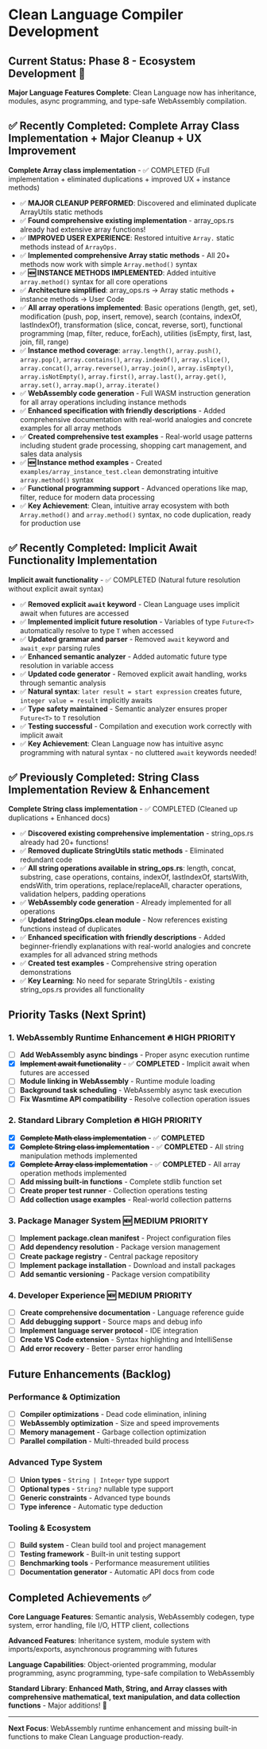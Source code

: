 # Clean Language Compiler Development

## Current Status: Phase 8 - Ecosystem Development 🚀

**Major Language Features Complete**: Clean Language now has inheritance, modules, async programming, and type-safe WebAssembly compilation.

## ✅ Recently Completed: Complete Array Class Implementation + Major Cleanup + UX Improvement

**Complete Array class implementation** - ✅ COMPLETED (Full implementation + eliminated duplications + improved UX + instance methods)
- ✅ **MAJOR CLEANUP PERFORMED**: Discovered and eliminated duplicate ArrayUtils static methods
- ✅ **Found comprehensive existing implementation** - array_ops.rs already had extensive array functions!
- ✅ **IMPROVED USER EXPERIENCE**: Restored intuitive `Array.` static methods instead of `ArrayOps.`
- ✅ **Implemented comprehensive Array static methods** - All 20+ methods now work with simple `Array.method()` syntax
- ✅ **🆕 INSTANCE METHODS IMPLEMENTED**: Added intuitive `array.method()` syntax for all core operations
- ✅ **Architecture simplified**: array_ops.rs → Array static methods + instance methods → User Code
- ✅ **All array operations implemented**: Basic operations (length, get, set), modification (push, pop, insert, remove), search (contains, indexOf, lastIndexOf), transformation (slice, concat, reverse, sort), functional programming (map, filter, reduce, forEach), utilities (isEmpty, first, last, join, fill, range)
- ✅ **Instance method coverage**: `array.length()`, `array.push()`, `array.pop()`, `array.contains()`, `array.indexOf()`, `array.slice()`, `array.concat()`, `array.reverse()`, `array.join()`, `array.isEmpty()`, `array.isNotEmpty()`, `array.first()`, `array.last()`, `array.get()`, `array.set()`, `array.map()`, `array.iterate()`
- ✅ **WebAssembly code generation** - Full WASM instruction generation for all array operations including instance methods
- ✅ **Enhanced specification with friendly descriptions** - Added comprehensive documentation with real-world analogies and concrete examples for all array methods
- ✅ **Created comprehensive test examples** - Real-world usage patterns including student grade processing, shopping cart management, and sales data analysis
- ✅ **🆕 Instance method examples** - Created `examples/array_instance_test.clean` demonstrating intuitive `array.method()` syntax
- ✅ **Functional programming support** - Advanced operations like map, filter, reduce for modern data processing
- ✅ **Key Achievement**: Clean, intuitive array ecosystem with both `Array.method()` and `array.method()` syntax, no code duplication, ready for production use

## ✅ Recently Completed: Implicit Await Functionality Implementation

**Implicit await functionality** - ✅ COMPLETED (Natural future resolution without explicit await syntax)
- ✅ **Removed explicit `await` keyword** - Clean Language uses implicit await when futures are accessed
- ✅ **Implemented implicit future resolution** - Variables of type `Future<T>` automatically resolve to type `T` when accessed
- ✅ **Updated grammar and parser** - Removed `await` keyword and `await_expr` parsing rules
- ✅ **Enhanced semantic analyzer** - Added automatic future type resolution in variable access
- ✅ **Updated code generator** - Removed explicit await handling, works through semantic analysis
- ✅ **Natural syntax**: `later result = start expression` creates future, `integer value = result` implicitly awaits
- ✅ **Type safety maintained** - Semantic analyzer ensures proper `Future<T>` to `T` resolution
- ✅ **Testing successful** - Compilation and execution work correctly with implicit await
- ✅ **Key Achievement**: Clean Language now has intuitive async programming with natural syntax - no cluttered `await` keywords needed!

## ✅ Previously Completed: String Class Implementation Review & Enhancement

**Complete String class implementation** - ✅ COMPLETED (Cleaned up duplications + Enhanced docs)
- ✅ **Discovered existing comprehensive implementation** - string_ops.rs already had 20+ functions!
- ✅ **Removed duplicate StringUtils static methods** - Eliminated redundant code
- ✅ **All string operations available in string_ops.rs**: length, concat, substring, case operations, contains, indexOf, lastIndexOf, startsWith, endsWith, trim operations, replace/replaceAll, character operations, validation helpers, padding operations
- ✅ **WebAssembly code generation** - Already implemented for all operations
- ✅ **Updated StringOps.clean module** - Now references existing functions instead of duplicates
- ✅ **Enhanced specification with friendly descriptions** - Added beginner-friendly explanations with real-world analogies and concrete examples for all advanced string methods
- ✅ **Created test examples** - Comprehensive string operation demonstrations
- ✅ **Key Learning**: No need for separate StringUtils - existing string_ops.rs provides all functionality

## Priority Tasks (Next Sprint)

### 1. WebAssembly Runtime Enhancement 🔥 HIGH PRIORITY
- [ ] **Add WebAssembly async bindings** - Proper async execution runtime
- [x] ~~**Implement await functionality**~~ - ✅ **COMPLETED** - Implicit await when futures are accessed
- [ ] **Module linking in WebAssembly** - Runtime module loading
- [ ] **Background task scheduling** - WebAssembly async task execution
- [ ] **Fix Wasmtime API compatibility** - Resolve collection operation issues

### 2. Standard Library Completion 🔥 HIGH PRIORITY  
- [x] ~~**Complete Math class implementation**~~ - ✅ **COMPLETED**
- [x] ~~**Complete String class implementation**~~ - ✅ **COMPLETED** - All string manipulation methods implemented
- [x] ~~**Complete Array class implementation**~~ - ✅ **COMPLETED** - All array operation methods implemented
- [ ] **Add missing built-in functions** - Complete stdlib function set
- [ ] **Create proper test runner** - Collection operations testing
- [ ] **Add collection usage examples** - Real-world collection patterns

### 3. Package Manager System 🆕 MEDIUM PRIORITY
- [ ] **Implement package.clean manifest** - Project configuration files
- [ ] **Add dependency resolution** - Package version management
- [ ] **Create package registry** - Central package repository
- [ ] **Implement package installation** - Download and install packages
- [ ] **Add semantic versioning** - Package version compatibility

### 4. Developer Experience 🆕 MEDIUM PRIORITY
- [ ] **Create comprehensive documentation** - Language reference guide
- [ ] **Add debugging support** - Source maps and debug info
- [ ] **Implement language server protocol** - IDE integration
- [ ] **Create VS Code extension** - Syntax highlighting and IntelliSense
- [ ] **Add error recovery** - Better parser error handling

## Future Enhancements (Backlog)

### Performance & Optimization
- [ ] **Compiler optimizations** - Dead code elimination, inlining
- [ ] **WebAssembly optimization** - Size and speed improvements
- [ ] **Memory management** - Garbage collection optimization
- [ ] **Parallel compilation** - Multi-threaded build process

### Advanced Type System
- [ ] **Union types** - `String | Integer` type support
- [ ] **Optional types** - `String?` nullable type support
- [ ] **Generic constraints** - Advanced type bounds
- [ ] **Type inference** - Automatic type deduction

### Tooling & Ecosystem
- [ ] **Build system** - Clean build tool and project management
- [ ] **Testing framework** - Built-in unit testing support
- [ ] **Benchmarking tools** - Performance measurement utilities
- [ ] **Documentation generator** - Automatic API docs from code

## Completed Achievements ✅

**Core Language Features**: Semantic analysis, WebAssembly codegen, type system, error handling, file I/O, HTTP client, collections

**Advanced Features**: Inheritance system, module system with imports/exports, asynchronous programming with futures

**Language Capabilities**: Object-oriented programming, modular programming, async programming, type-safe compilation to WebAssembly

**Standard Library**: **Enhanced Math, String, and Array classes with comprehensive mathematical, text manipulation, and data collection functions** - Major additions! 🎉

---

**Next Focus**: WebAssembly runtime enhancement and missing built-in functions to make Clean Language production-ready.